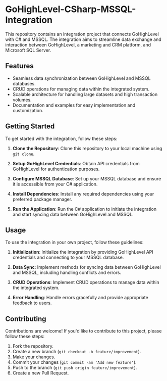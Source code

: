 # GoHighLevel-CSharp-MSSQL-Integration

This repository contains an integration project that connects GoHighLevel with C# and MSSQL. The integration aims to streamline data exchange and interaction between GoHighLevel, a marketing and CRM platform, and Microsoft SQL Server.

## Features

- Seamless data synchronization between GoHighLevel and MSSQL databases.
- CRUD operations for managing data within the integrated system.
- Scalable architecture for handling large datasets and high transaction volumes.
- Documentation and examples for easy implementation and customization.

## Getting Started

To get started with the integration, follow these steps:

1. **Clone the Repository**: Clone this repository to your local machine using `git clone`.

2. **Setup GoHighLevel Credentials**: Obtain API credentials from GoHighLevel for authentication purposes.

3. **Configure MSSQL Database**: Set up your MSSQL database and ensure it is accessible from your C# application.

4. **Install Dependencies**: Install any required dependencies using your preferred package manager.

5. **Run the Application**: Run the C# application to initiate the integration and start syncing data between GoHighLevel and MSSQL.

## Usage

To use the integration in your own project, follow these guidelines:

1. **Initialization**: Initialize the integration by providing GoHighLevel API credentials and connecting to your MSSQL database.

2. **Data Sync**: Implement methods for syncing data between GoHighLevel and MSSQL, including handling conflicts and errors.

3. **CRUD Operations**: Implement CRUD operations to manage data within the integrated system.

4. **Error Handling**: Handle errors gracefully and provide appropriate feedback to users.

## Contributing

Contributions are welcome! If you'd like to contribute to this project, please follow these steps:

1. Fork the repository.
2. Create a new branch (`git checkout -b feature/improvement`).
3. Make your changes.
4. Commit your changes (`git commit -am 'Add new feature'`).
5. Push to the branch (`git push origin feature/improvement`).
6. Create a new Pull Request.
